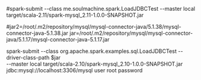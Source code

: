 #spark-submit --class  me.soulmachine.spark.LoadJDBCTest  --master  local   target/scala-2.11/spark-mysql_2.11-1.0.0-SNAPSHOT.jar 

#jar2=/root/.m2/repository/mysql/mysql-connector-java/5.1.38/mysql-connector-java-5.1.38.jar 
jar=/root/.m2/repository/mysql/mysql-connector-java/5.1.17/mysql-connector-java-5.1.17.jar

spark-submit --class   org.apache.spark.examples.sql.LoadJDBCTest   --driver-class-path $jar \
--master  local   target/scala-2.10/spark-mysql_2.10-1.0.0-SNAPSHOT.jar    jdbc:mysql://localhost:3306/mysql user    root password



